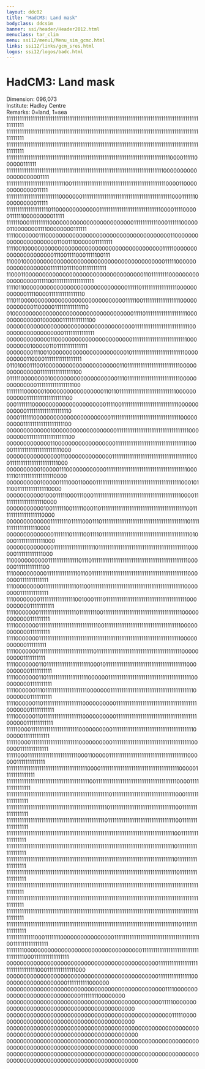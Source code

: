 ```yaml
---
layout: ddc02
title: "HadCM3: Land mask"
bodyclass: ddcsim
banner: ssi/header/Header2012.html
menuclass: tar_clim
menu: ssi12/menu1/Menu_sim_gcmc.html
links: ssi12/links/gcm_sres.html
logos: ssi12/logos/badc.html
---
```

<div id="pagetitle">
<h1>HadCM3: Land mask</h1>
</div>
<!-- Center Column -->
<p>Dimension: 096,073<br/>
			Institute: Hadley Centre<br/>
			Remarks: 0=land, 1=sea<br/>
			111111111111111111111111111111111111111111111111111111111111111111111111111111111111111111111111<br/>
			111111111111111111111111111111111111111111111111111111111111111111111111111111111111111111111111<br/>
			111111111111111111111111111111111111111111111111111111111111111111111111111111111111111111111111<br/>
			111111111111111111111111111111111111111111111111111111111111111111111111111000011111000000111111<br/>
			111111111111111111111111111111111111111111111111111111111111111111111111000000000000000000001111<br/>
			111111111111111111111111111001111111111111111111111111111111111111111111000011000000000000011111<br/>
			111111111111111111111111000000011111111111111111111111111111111111111111000111111000000000011111<br/>
			111111111111111111101100000000000001111111111111111111111111111000011110000011111100000000011111<br/>
			111111000111111111000000000000000000000000011111111111000111111000000110000000111100000000111111<br/>
			111100000001110000000000000000000000000000000000000110000000000000000000000110011100000011111111<br/>
			111100100000000000000000000000000000000000000000111110000000000000000000001110011110001111100111<br/>
			110001000000000000000000000000000000000000000000111110000000000000000000111111011110011111111111<br/>
			110001100000000000000000000000000000000000110111111110000000000000000001111100111111111111111111<br/>
			111101100000000000000000000000000000001111101111111111111111000000000000111100001111111111111110<br/>
			111011000000000000000000000000000000011111001111111111111111100000000000001100000111111111111110<br/>
			010000000000000000000000000000000000001111011111111111111111110000000000000100000011111111111100<br/>
			000000000000000000000000000000000000001111111111111111111111111000000000000000000011111111111111<br/>
			000000000000011000000000000000000000001111111111111111111111111000000000010000011011111111111111<br/>
			000000001110010000000000000000000000010111111111111111111111111000000000011000011111111111111111<br/>
			011010001110010000000000000000000000110111111111111111111111111000000000000000111111111111111100<br/>
			011111000000001000000000000000000001110111111111111111111111111000000000000001111111111111111100<br/>
			111111110000001000000000000000001101101111111111111111111111111100000000000011111111111111111100<br/>
			000111111100000000000000000000001111001111111111111111111111111100000000000011111111111111111110<br/>
			000011111100000000000000000000000111111111111111111111111111111110000000000111111111111111111100<br/>
			000000000000010000000000000000000111111111111111111111111111111111000000000111111111111111111100<br/>
			000000000000011000000000000000000111111111111111111111111111111111100001111111111111111111111000<br/>
			000000000000000011000000000000001111111111111111111111111111111111110001111111111111111111111000<br/>
			000000000010000011100000000000011111111111111111111111111111111111110001111011111111111111110000<br/>
			000000000010000011110001100001111111111111111111111111111111111111110001011100111111111111110000<br/>
			000000000001000111110001110001111111111111111111111111111111111111111000011111111111111111110000<br/>
			000000000001001111110011111000110111111111111111111111111111111111111111001111111111111111110000<br/>
			000000000000011111111011111000111011111111111111111111111111111111111111101111111111111111110000<br/>
			000000000000001111111011111001111011111111111111111111111111111111111111110100001111111111111000<br/>
			000000000000001111111111111111111011111111111111111111111111111111111111111000000111111111111000<br/>
			110000000000011111111111111011101111111111111111111111111111111111111111111100000011111111111100<br/>
			111000000000011111111111111011001111111111111111111111111111111111111111111100000001111111111111<br/>
			111000000000111111111111111011001111111111111111111111111111111111111111111000000001111111111111<br/>
			111000000001111111111111111001000111101111111111111111111111111111111111111000000000011111111111<br/>
			111100000001111111111111111101111111100111111111111111111111111111111111111000000000000111111111<br/>
			111100000001111111111111111111111111110011111111111111111111111111111111111000000000000111111111<br/>
			111100000001111111111111111111111111111111111111111111111111111111111111111100000000000111111111<br/>
			111100000001111111111111111111111111011111111111111111111111111111111111111100000000001111111111<br/>
			111100000001101111111111111111111100010111111111111111111111111111111111111100000000001111111111<br/>
			111100000001101111111111111111111000000111111111111111111111111111111111111110000000001111111111<br/>
			111100000011101111111111111111111000000011111111111111111111111111111111111111000000001111111111<br/>
			111100000011011111111111111111100000000001111111111111111111111111111111111111000000011111111111<br/>
			111100000011011111111111111111100000000001111111111111111111111111111111111111000000111111111111<br/>
			111110000111111111111111111111100000000001111111111111111111111111111111111111000000111111111111<br/>
			111110000111111111111111111111100000000001111111111111111111111111111111111110000001111111111111<br/>
			111110001111111111111111111111100011000001111111111111111111111111111111111110000001111111111111<br/>
			111111111111111111111111111111111111100001111111111111111111111111111111111110000011111111111111<br/>
			111111111111111111111111111111111111110011111111111111111111111111111111111110000111111111111111<br/>
			111111111111111111111111111111111111111111111110111111111111111111111111111110001111111111111111<br/>
			111111111111111111111111111111111111111111111101111111111111111111111111111110011111111111111111<br/>
			111111111111111111111111111111111111111111111011111111111111111111111111111110011111111111111111<br/>
			111111111111111111111111111111111111111111111111111111111111111111111111111110011111111111111111<br/>
			111111111111111111111111111111111111111111111111111111111111111111111111111110111111111111111111<br/>
			111111111111111111111111111111111111111111111111111111111111111111111111111110111111111111111111<br/>
			111111111111111111111111111111111111111111111111111111111111111111111111111111011111111111111111<br/>
			111111111111111111111111111111111111111111111111111111111111111111111111111111111111111111111111<br/>
			111111111111111111111111111111111111111111111111111111111111111111111111111111111111111111111111<br/>
			111111111111111111111111111111111111111111111111111111111111111111111111111111111111111111111111<br/>
			111111111111111111111111111111111111111111111111111111111111111111111111111111101111111111111111<br/>
			111111111111100011111110000000000000000111111111111111111111111111111111111111001111111111111111<br/>
			111111110000000000000000000000000000000000011111111111111111111111111111111110001111111111111111<br/>
			000000000000000000000000000000000000000000000111111111111111111111111111111110001111111111111000<br/>
			000000000000000000000000000000000000000000000111111111111111000000000000000000001111111111000000<br/>
			000000000000000000000000000000000000000000000001111000000000000000000000000000001111111100000000<br/>
			000000000000000000000000000000000000000000000011111000000000000000000000000000000000000000000000<br/>
			000000000000000000000000000000000000000000000000011111000000000000000000000000000000000000000000<br/>
			000000000000000000000000000000000000000000000000000000000000000000000000000000000000000000000000<br/>
			000000000000000000000000000000000000000000000000000000000000000000000000000000000000000000000000<br/>
			000000000000000000000000000000000000000000000000000000000000000000000000000000000000000000000000<br/>
</p>
<!-- end of center column -->
